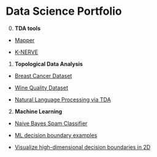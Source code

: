 # Data Science Portfolio
0. **TDA tools**
  * [Mapper](https://github.com/romiebanerjee/TDAmapper)
  
  * [K-NERVE](https://github.com/romiebanerjee/k-nerve)

1. **Topological Data Analysis**
  
  * [Breast Cancer Dataset](https://github.com/romiebanerjee/Portfolio-/blob/master/Breast_Cancer_TDA.ipynb)

  * [Wine Quality Dataset](https://github.com/romiebanerjee/Data-Science-Portfolio/blob/master/Wine_quality_red.ipynb)
  * [Natural Language Processing via TDA](https://github.com/romiebanerjee/Data-Science-Portfolio/blob/master/NLP_TDA.ipynb)

2. **Machine Learning** 

  * [Naive Bayes Spam Classifier](https://github.com/romiebanerjee/Data-Science-Portfolio/blob/master/Spam_classifier.ipynb)

  * [ML decision boundary examples](https://github.com/romiebanerjee/Data-Science-Portfolio/blob/master/ML_decision_boundary.ipynb)
  
  * [Visualize high-dimensional decision boundaries in 2D]()

